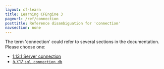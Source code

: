 ```yaml
---
layout: cf-learn
title: Learning CFEngine 3
pageurl: /ref/connection
posttitle: Reference disambiguation for 'connection'
navsection: none
---
```


The term 'connection' could refer to several sections in the documentation. Please choose one:

- [1\.13\.1 Server connection](https://cfengine.com/manuals/cf3-reference.html#Server-connection)
- [5\.7\.17 <code>sql\_connection\_db</code>](https://cfengine.com/manuals/cf3-reference.html#sql_connection_db-in-knowledge)
